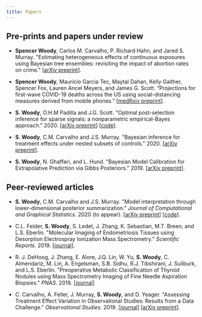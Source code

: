 ```yaml
---
title: Papers
---
```


## Pre-prints and papers under review

- **Spencer Woody**, Carlos M. Carvalho, P. Richard Hahn, and Jared
  S. Murray. "Estimating heterogeneous effects of continuous exposures
  using Bayesian tree ensembles: revisiting the impact of abortion
  rates on crime." [[arXiv preprint][cbcf]].

- **Spencer Woody**, Mauricio Garcia Tec, Maytal Dahan, Kelly Gaither,
  Spencer Fox, Lauren Ancel Meyers, and James G. Scott.  “Projections
  for first-wave COVID-19 deaths across the US using social-distancing
  measures derived from mobile phones.”  [[medRxiv
  preprint](https://doi.org/10.1101/2020.04.16.20068163)]. 

- **S. Woody**, O.H.M Padilla and J.G. Scott. "Optimal post-selection
  inference for sparse signals: a nonparametric empirical-Bayes
  approach." 2020.  [[arXiv preprint][saFAB paper]] [[code][saFABcode]].

- **S. Woody**, C.M. Carvalho and J.S. Murray. "Bayesian inference for
    treatment effects under nested subsets of controls." 2020.
    [[arXiv preprint][causal dss]].

- **S. Woody**, N. Ghaffari, and L. Hund.  "Bayesian Model Calibration
  for Extrapolative Prediction via Gibbs Posteriors." 2019.  [[arXiv
  preprint][UQ paper]].
  

## Peer-reviewed articles

- **S. Woody**, C.M. Carvalho and J.S. Murray. "Model interpretation
  through lower-dimensional posterior summarization." _Journal of
  Computational and Graphical Statistics_. 2020 (to appear).  [[arXiv
  preprint][model projections]] [[code][ASTRAL code]].

- C.L. Feider, **S. Woody**, S. Ledet, J. Zhang, K. Sebastian,
  M.T. Breen, and L.S. Eberlin.  "Molecular Imaging of Endometriosis
  Tissues using Desorption Electrospray Ionization Mass Spectrometry."
  *Scientific Reports*. 2019. [[journal][endo]].


- R. J. DeHoog, J. Zhang, E. Alore, J.Q. Lin, W. Yu, **S. Woody**,
  C. Almendariz, M. Lin, A. Engelsman, S.B. Sidhu, R.J. Tibshirani,
  J. Suliburk, and L.S. Eberlin.  "Preoperative Metabolic
  Classification of Thyroid Nodules using Mass Spectrometry Imaging of
  Fine Needle Aspiration Biopsies." *PNAS*. 2019. [[journal][PNAS thyroid]]

- C. Carvalho, A. Feller, J. Murray, **S. Woody**, and
  D. Yeager. "Assessing Treatment Effect Variation in Observational
  Studies: Results from a Data Challenge." *Observational
  Studies*. 2019. [[journal][obs-studies-journal]] [[arXiv
  preprint][obs-studies-arXiv]]. 

[cbcf]: https://arxiv.org/abs/2007.09845
[endo]: https://www.nature.com/articles/s41598-019-51853-y
[UQ paper]: https://arxiv.org/abs/1909.05428
[obs-studies-journal]: https://obsstudies.org/277-2/
[obs-studies-arXiv]: https://arxiv.org/abs/1907.07592
[model projections]: https://arxiv.org/abs/1905.07103
[causal dss]: http://arxiv.org/abs/2001.07256
[saFAB paper]: https://arxiv.org/abs/1810.11042
[PNAS thyroid]: https://doi.org/10.1073/pnas.1911333116
[saFABcode]: https://github.com/spencerwoody/safab-code
[ASTRAL code]: https://github.com/spencerwoody/ghost

